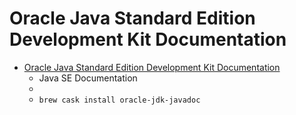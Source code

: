 # Oracle Java Standard Edition Development Kit Documentation
- [Oracle Java Standard Edition Development Kit Documentation](https://www.oracle.com/technetwork/java/javase/documentation/index.html)
  -  Java SE Documentation
  - 
  - `brew cask install oracle-jdk-javadoc`
